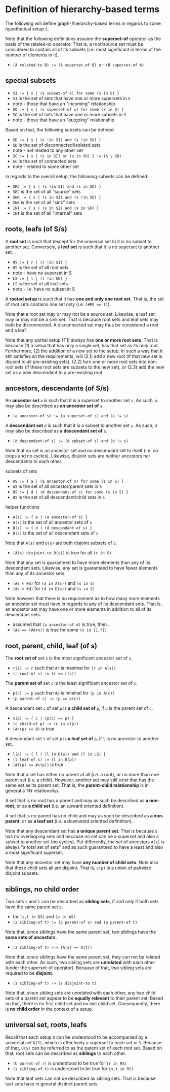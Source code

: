 
<!-- ======================================================================= -->
# Definition of hierarchy-based terms

The following will define graph-/hierarchy-based terms in regards to some
hypothetical setup `S`.

Note that the following definitions assume the **superset-of** operator as
the basis of the related-to operator. That is, a root/source set must be
considered to contain all of its subsets (i.e. most significant in terms
of the number of elements in it).

* `(A related-to B) := (A superset-of B) or (B superset-of A)`

<!-- ======================================================================= -->
## special subsets

* `SI := { s | (s subset-of x) for some (x in S) }`
* `SI` is the set of sets that have one or more supersets in `S`
* note - those that have an "incoming" relationship
* `SO := { s | (s superset-of x) for some (x in S) }`
* `SO` is the set of sets that have one or more subsets in `S`
* note - those that have an "outgoing" relationship

Based on that, the following subsets can be defined:

* `SD := { s | (s !in SI) and (s !in SO) }`
* `SD` is the set of disconnected/isolated sets
* note - not related to any other set
* `SC := { s | (s in SI) or (s in SO) } := (S \ SD)`
* `SC` is the set of connected sets
* note - related to some other set

In regards to the overall setup, the following subsets can be defined:

* `SRC := { s | (s !in SI) and (s in SO) }`
* `SRC` is the set of all "source" sets
* `SNK := { s | (s in SI) and (s !in SO) }`
* `SNK` is the set of all "sink" sets
* `INT := { s | (s in SI) and (s in SO) }`
* `INT` is the set of all "internal" sets

<!-- ======================================================================= -->
## roots, leafs (of S/s)

A **root set** is such that (except for the universal set `U`) it is no subset
to another set. Conversely, a **leaf set** is such that it is no superset to
another set.

* `RS := { r | (r !in SI) }`
* `RS` is the set of all root sets
* note - have no superset in S
* `LS := { l | (l !in SO) }`
* `LS` is the set of all leaf sets
* note - i.e. have no subset in S

A **rooted setup** is such that it has **one and only one root set**.
That is, the set of root sets contains one set only (i.e. `(#RS == 1)`).

Note that a root set may or may not be a source set. Likewise, a leaf set may
or may not be a sink set. That is because root sets and leaf sets may both be
disconnected. A disconnected set may thus be considered a root and a leaf.

Note that any partial setup (T1) always has **one or more root sets**. That is
because (1) a setup that has only a single set, has that set as its only root.
Furthermore, (2) the addition of a new set to the setup, in such a way that it
still satisfies all the requirements, will (2.1) add a new root (if that new
set is disjoint to all pre-existing sets), (2.2) turn one or more root sets
into non-root sets (if these root sets are subsets to the new set), or (2.3)
add the new set as a new descendant to a pre-existing root.

<!-- ======================================================================= -->
## ancestors, descendants (of S/s)

An **ancestor set** `a` is such that it is a superset to another set `s`.
As such, `a` may also be described as **an ancestor set of** `s`.

* `(a ancestor-of s) := (a superset-of s) and (a != s)`

A **descendant set** `d` is such that it is a subset to another set `s`.
As such, `d` may also be described as **a descendant set of** `s`.

* `(d descendant-of s) := (d subset-of s) and (d != s)`

Note that no set is an ancestor set and no descendant set to itself (i.e.
no loops and no cycles). Likewise, disjoint sets are neither ancestors nor
descendants to each other.

subsets of sets

* `AS := { a | (a ancestor-of s) for some (s in S) }`
* `AS` is the set of all ancestor/parent sets in `S`
* `DS := { d | (d descendant-of s) for some (s in S) }`
* `DS` is the set of all descendant/child sets in `S`

helper functions

* `A(s) := { a | (a ancestor-of s) }`
* `A(s)` is the set of all ancestor sets of `s`
* `D(s) := { d | (d descendant-of s) }`
* `D(s)` is the set of all descendant sets of `s`

Note that `A(s)` and `D(s)` are both disjoint subsets of `S`.

* `(A(s) disjoint-to D(s))` is true for all `(s in S)`

Note that any set is guaranteed to have more elements than any of its
descendant sets. Likewise, any set is guaranteed to have fewer elements
than any of its ancestor sets.

* `(#s < #a)` for `(a in A(s))` and `(s in S)`
* `(#s > #d)` for `(d in D(s))` and `(s in S)`

Note however that there is no requirement as to how many more elements an
ancestor set must have in regards to any of its descendant sets. That is,
an ancestor set may have one or more elements in addition to all of its
descendant sets.

* assumed that `(a ancestor-of d)` is true, then ..
* `(#a == (#d+n))` is true for some `(n in [1,*])`

<!-- ======================================================================= -->
## root, parent, child, leaf (of s)

The **root set of** set `s` is the most significant ancestor set of `s`.

* `r(s) := r` such that `#r` is maximal for `(r in A(s))`
* `(r root-of s) := (r == r(s))`

The **parent set of** set `c` is the least significant ancestor set of `c`.

* `p(c) := p` such that `#p` is minimal for `(p in A(c))`
* `(p parent-of c) := (p == p(c))`

A descendant set `c` of set `p` is **a child set of** `p`,
if `p` is the parent set of `c`.

* `c(p) := { c | (p(c) == p) }`
* `(c child-of p) := (c in c(p))`
* `(#c(p) >= 0)` is true

A descendant set `l` of set `p` is **a leaf set of** `p`,
if `l` is no ancestor to another set.

* `l(p) := { l | (l in D(p)) and (l in LS) }`
* `(l leaf-of s) := (l in D(p))`
* `(#l(p) >= #c(p))` is true

Note that a set has either no parent at all (i.e. a root), or no more than one
parent set (i.e. a child). However, another set may still exist that has the
same set as its parent set. That is, the **parent-child relationship** is in
general a 1:N relationship.

A set that is no root has a parent and may as such be described as
**a non-root**, or as **a child set** (i.e. an upward oriented definition).

A set that is no parent has no child and may as such be described as
**a non-parent**, or as **a leaf set** (i.e. a downward oriented defintition).

Note that any descendant set has **a unique parent set**. That is because `S`
has no overlapping sets and because no set can be a superset and also a subset
to another set (no cycles). Put differently, the set of ancestors `A(s)` is
always "a total set of sets" and as such guaranteed to have a least and also a
most significant superset.

Note that any ancestor set may have **any number of child sets**. Note also
that these child sets all are disjoint. That is, `c(p)` is a union of pairwise
disjoint subsets.

<!-- ======================================================================= -->
## siblings, no child order

Two sets `s` and `t` can be described as **sibling sets**,
if and only if both sets have the same parent set `p`.

* for `(s,t in DS)` and `(p in AS)`
* `(s sibling-of t) := (p parent-of s) and (p parent-of t)`

Note that, since siblings have the same parent set,
two siblings have the **same sets of ancestors**.

* `(s sibling-of t) <-> (A(s) == A(t))`

Note that, since siblings have the same parent set, they can not be related
with each other. As such, two sibling sets are **unrelated** with each other
(under the superset-of operator). Because of that, two sibling sets are
required to be **disjoint**.

* `(s sibling-of t) -> (s disjoint-to t)`

Note that, since sibling sets are unrelated with each other, any two child
sets of a parent set appear to be **equally relevant** to their parent set.
Based on that, there is no first child set and no last child set. Consequently,
there is **no child order** in the context of a setup.

<!-- ======================================================================= -->
## universal set, roots, leafs

Recall that each setup `S` can be understood to be accompanied by a universal
set `U(S)`, which is effectively a superset to each set in `S`. Because of
that, `U(S)` can be referred to as the parent set of each root set. Based on
that, root sets can be described as **siblings** to each other.

* `(U parent-of r)` is understood to be true for `(r in RS)`
* `(s sibling-of t)` is understood to be true for `(s,t in RS)`

Note that leaf sets can not be described as sibling sets. That is because leaf
sets have in general distinct parent sets.
